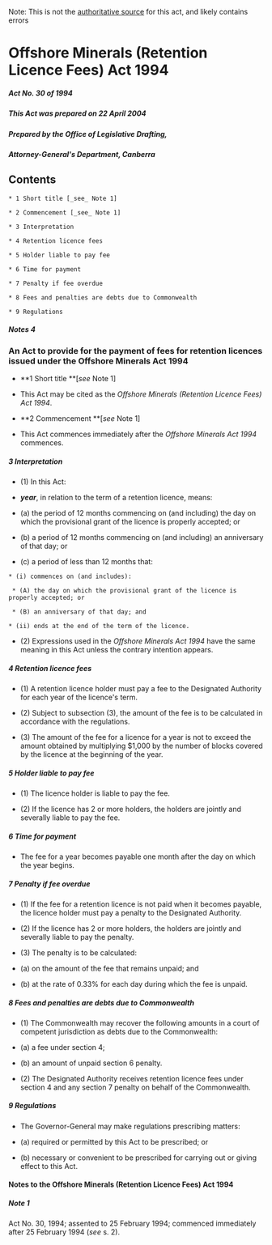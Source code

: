 Note: This is not the [authoritative source](https://www.comlaw.gov.au/Details/C2004C00808) for this act, and likely contains errors

# Offshore Minerals (Retention Licence Fees) Act 1994

##### Act No. 30 of 1994

##### This Act was prepared on 22 April 2004

##### Prepared by the Office of Legislative Drafting,
##### Attorney-General's Department, Canberra


## Contents

    * 1 Short title [_see_ Note 1] 

    * 2 Commencement [_see_ Note 1] 

    * 3 Interpretation 

    * 4 Retention licence fees 

    * 5 Holder liable to pay fee 

    * 6 Time for payment 

    * 7 Penalty if fee overdue 

    * 8 Fees and penalties are debts due to Commonwealth 

    * 9 Regulations 

##### Notes	4

### An Act to provide for the payment of fees for retention licences issued under the Offshore Minerals Act 1994

  * **1  Short title **[_see_ Note 1]

  * This Act may be cited as the _Offshore Minerals (Retention Licence Fees) Act 1994_.

  * **2  Commencement **[_see_ Note 1]

  * This Act commences immediately after the _Offshore Minerals Act 1994_ commences.

##### 3  Interpretation

  * (1) In this Act:

  * **_year_**, in relation to the term of a retention licence, means:

   * (a) the period of 12 months commencing on (and including) the day on which the provisional grant of the licence is properly accepted; or

   * (b) a period of 12 months commencing on (and including) an anniversary of that day; or

   * (c) a period of less than 12 months that:

    * (i) commences on (and includes):

     * (A) the day on which the provisional grant of the licence is properly accepted; or

     * (B) an anniversary of that day; and

    * (ii) ends at the end of the term of the licence.

  * (2) Expressions used in the _Offshore Minerals Act 1994_ have the same meaning in this Act unless the contrary intention appears.

##### 4  Retention licence fees

  * (1) A retention licence holder must pay a fee to the Designated Authority for each year of the licence's term.

  * (2) Subject to subsection (3), the amount of the fee is to be calculated in accordance with the regulations.

  * (3) The amount of the fee for a licence for a year is not to exceed the amount obtained by multiplying $1,000 by the number of blocks covered by the licence at the beginning of the year.

##### 5  Holder liable to pay fee

  * (1) The licence holder is liable to pay the fee.

  * (2) If the licence has 2 or more holders, the holders are jointly and severally liable to pay the fee.

##### 6  Time for payment

  * The fee for a year becomes payable one month after the day on which the year begins.

##### 7  Penalty if fee overdue

  * (1) If the fee for a retention licence is not paid when it becomes payable, the licence holder must pay a penalty to the Designated Authority.

  * (2) If the licence has 2 or more holders, the holders are jointly and severally liable to pay the penalty.

  * (3) The penalty is to be calculated:

   * (a) on the amount of the fee that remains unpaid; and

   * (b) at the rate of 0.33% for each day during which the fee is unpaid.

##### 8  Fees and penalties are debts due to Commonwealth

  * (1) The Commonwealth may recover the following amounts in a court of competent jurisdiction as debts due to the Commonwealth:

   * (a) a fee under section 4;

   * (b) an amount of unpaid section 6 penalty.

  * (2) The Designated Authority receives retention licence fees under section 4 and any section 7 penalty on behalf of the Commonwealth.

##### 9  Regulations

  * The Governor-General may make regulations prescribing matters:

   * (a) required or permitted by this Act to be prescribed; or

   * (b) necessary or convenient to be prescribed for carrying out or giving effect to this Act.

#### Notes to the Offshore Minerals (Retention Licence Fees) Act 1994

##### Note 1

Act No. 30, 1994; assented to 25 February 1994; commenced immediately after 25 February 1994 (_see_ s. 2).

